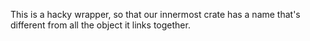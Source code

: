 This is a hacky wrapper, so that our innermost crate has a name that's different from all the object it links together.
